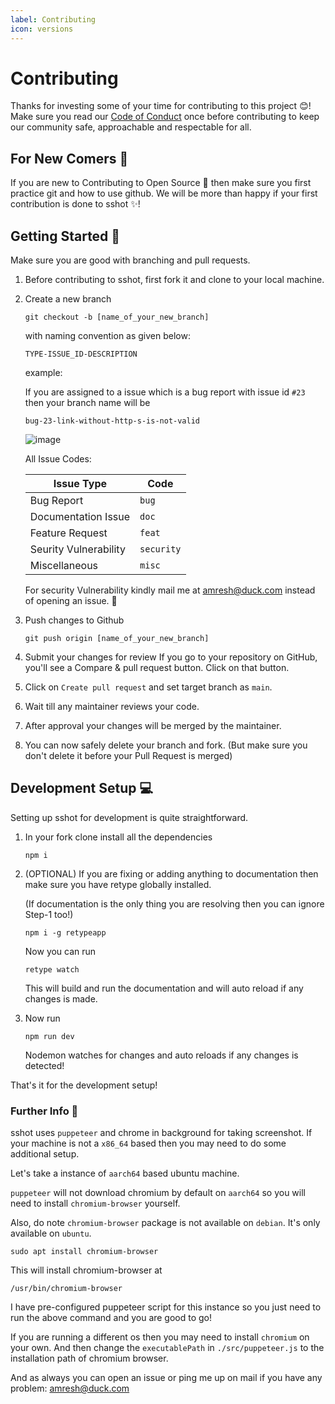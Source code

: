 ```yaml
---
label: Contributing
icon: versions
---
```

# Contributing

Thanks for investing some of your time for contributing to this project :blush:! Make sure you read our [Code of Conduct](./CODE_OF_CONDUCT.md) once before contributing to keep our community safe, approachable and respectable for all.

## For New Comers 👋

If you are new to Contributing to Open Source :confetti_ball: then make sure you first practice git and how to use github. We will be more than happy if your first contribution is done to sshot :sparkles:!

## Getting Started 🚀

Make sure you are good with branching and pull requests.

1) Before contributing to sshot, first fork it and clone to your local machine.

2) Create a new branch 

   `git checkout -b [name_of_your_new_branch]`

   with naming convention as given below:

   `TYPE-ISSUE_ID-DESCRIPTION`

   example:
 
   If you are assigned to a issue which is a bug report with issue id `#23` then your branch name will be
 
   ```
   bug-23-link-without-http-s-is-not-valid
   ```
 
   ![image](https://user-images.githubusercontent.com/35039730/153134660-88425451-6d43-4fa9-ac49-2d5c24e23fd6.png)
 
   All Issue Codes:
 
   | Issue Type            | Code       |
   | --------------------- | ---------- |
   | Bug Report            | `bug`      |
   | Documentation Issue   | `doc`      |
   | Feature Request       | `feat`     |
   | Seurity Vulnerability | `security` |
   | Miscellaneous         | `misc`     |
 
   For security Vulnerability kindly mail me at [amresh@duck.com](mailto:amresh@duck.com) instead of opening an issue. 🤝

3) Push changes to Github
   ```
   git push origin [name_of_your_new_branch]
   ```

4) Submit your changes for review If you go to your repository on GitHub, you'll see a Compare & pull request button. Click on that button.

5) Click on `Create pull request` and set target branch as `main`.

6) Wait till any maintainer reviews your code.

7) After approval your changes will be merged by the maintainer.

8) You can now safely delete your branch and fork. (But make sure you don't delete it before your Pull Request is merged)

## Development Setup 💻

Setting up sshot for development is quite straightforward.

1) In your fork clone install all the dependencies
   
   ```
   npm i
   ```

2) (OPTIONAL) If you are fixing or adding anything to documentation then make sure you have retype globally installed. 

   (If documentation is the only thing you are resolving then you can ignore Step-1 too!)

   ```
   npm i -g retypeapp
   ```

   Now you can run 
   
   ```retype watch```

   This will build and run the documentation and will auto reload if any changes is made.

3) Now run
   
   ```
   npm run dev
   ```

   Nodemon watches for changes and auto reloads if any changes is detected!

That's it for the development setup!

### Further Info 🔧

sshot uses `puppeteer` and chrome in background for taking screenshot. If your machine is not a `x86_64` based then you may need to do some additional setup.

Let's take a instance of `aarch64` based ubuntu machine.

`puppeteer` will not download chromium by default on `aarch64` so you will need to install `chromium-browser` yourself.

Also, do note `chromium-browser` package is not available on `debian`. It's only available on `ubuntu`.

```
sudo apt install chromium-browser
```

This will install chromium-browser at

```
/usr/bin/chromium-browser
```

I have pre-configured puppeteer script for this instance so you just need to run the above command and you are good to go!

If you are running a different os then you may need to install `chromium` on your own. And then change the `executablePath` in `./src/puppeteer.js` to the installation path of chromium browser.

And as always you can open an issue or ping me up on mail if you have any problem: [amresh@duck.com](mailto:amresh@duck.com)

